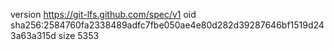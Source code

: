 version https://git-lfs.github.com/spec/v1
oid sha256:2584760fa2338489adfc7fbe050ae4e80d282d39287646bf1519d243a63a315d
size 5353
